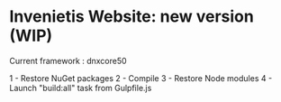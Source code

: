 Invenietis Website: new version (WIP)
===

Current framework : dnxcore50

1 - Restore NuGet packages
2 - Compile
3 - Restore Node modules
4 - Launch "build:all" task from Gulpfile.js